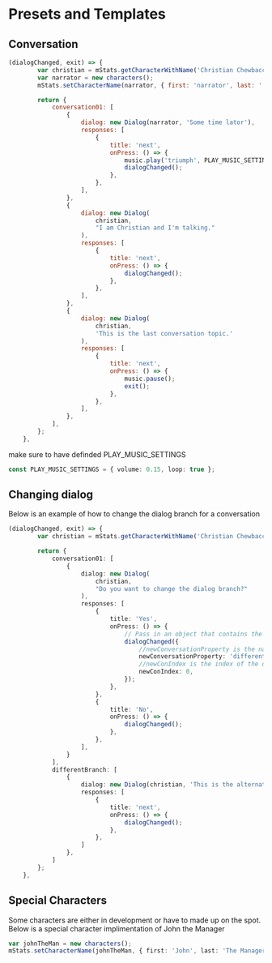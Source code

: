 # Presets and Templates

## Conversation

```javascript
(dialogChanged, exit) => {
		var christian = mStats.getCharacterWithName('Christian Chewbacca');
        var narrator = new characters();
        mStats.setCharacterName(narrator, { first: 'narrator', last: '' });

		return {
			conversation01: [
                {
					dialog: new Dialog(narrator, 'Some time lator'),
					responses: [
						{
							title: 'next',
							onPress: () => {
                                music.play('triumph', PLAY_MUSIC_SETTINGS);
								dialogChanged();
							},
						},
					],
				},
				{
					dialog: new Dialog(
						christian,
						"I am Christian and I'm talking."
					),
					responses: [
						{
							title: 'next',
							onPress: () => {
								dialogChanged();
							},
						},
					],
				},
				{
					dialog: new Dialog(
						christian,
						'This is the last conversation topic.'
					),
					responses: [
						{
							title: 'next',
							onPress: () => {
								music.pause();
								exit();
							},
						},
					],
				},
			],
		};
	},
```

make sure to have definded PLAY_MUSIC_SETTINGS

```typescript
const PLAY_MUSIC_SETTINGS = { volume: 0.15, loop: true };
```

## Changing dialog

Below is an example of how to change the dialog branch for a conversation

```typescript
(dialogChanged, exit) => {
		var christian = mStats.getCharacterWithName('Christian Chewbacca');

		return {
			conversation01: [
				{
					dialog: new Dialog(
						christian,
						"Do you want to change the dialog branch?"
					),
					responses: [
						{
							title: 'Yes',
							onPress: () => {
								// Pass in an object that contains the following propertys
								dialogChanged({
									//newConversationProperty is the name of property from the object that is returned from the dialog function that you want to switch branch to
									newConversationProperty: 'differentBranch',
									//newConIndex is the index of the of the dialog branch array you want to start at
									newConIndex: 0,
								});
							},
						},
						{
							title: 'No',
							onPress: () => {
								dialogChanged();
							},
						},
					],
				}
			],
			differentBranch: [
				{
					dialog: new Dialog(christian, 'This is the alternate branch'),
					responses: [
						{
							title: 'next',
							onPress: () => {
								dialogChanged();
							},
						},
					]
				},
			]
		};
	},
```

## Special Characters

Some characters are either in development or have to made up on the spot. Below is a special character implimentation of John the Manager

```typescript
var johnTheMan = new characters();
mStats.setCharacterName(johnTheMan, { first: 'John', last: 'The Manager' });
```
